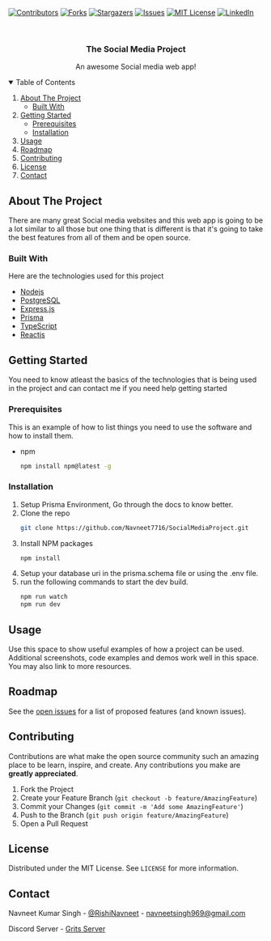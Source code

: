 
[![Contributors][contributors-shield]][contributors-url]
[![Forks][forks-shield]][forks-url]
[![Stargazers][stars-shield]][stars-url]
[![Issues][issues-shield]][issues-url]
[![MIT License][license-shield]][license-url]
[![LinkedIn][linkedin-shield]][linkedin-url]



<!-- PROJECT LOGO -->
<br />
<p align="center">

  <h3 align="center">The Social Media Project</h3>

  <p align="center">
    An awesome Social media web app!
	</p>



<!-- TABLE OF CONTENTS -->
<details open="open">
  <summary>Table of Contents</summary>
  <ol>
    <li>
      <a href="#about-the-project">About The Project</a>
      <ul>
        <li><a href="#built-with">Built With</a></li>
      </ul>
    </li>
    <li>
      <a href="#getting-started">Getting Started</a>
      <ul>
        <li><a href="#prerequisites">Prerequisites</a></li>
        <li><a href="#installation">Installation</a></li>
      </ul>
    </li>
    <li><a href="#usage">Usage</a></li>
    <li><a href="#roadmap">Roadmap</a></li>
    <li><a href="#contributing">Contributing</a></li>
    <li><a href="#license">License</a></li>
    <li><a href="#contact">Contact</a></li>
  </ol>
</details>



<!-- ABOUT THE PROJECT -->
## About The Project

There are many great Social media websites and this web app is going to be a lot similar to all those but one thing that is different is that it's going to take the best features from all of them and be open source.

### Built With

Here are the technologies used for this project
* [Nodejs](https://nodejs.org/en/)
* [PostgreSQL](https://www.postgresql.org/)
* [Express.js](https://expressjs.com/)
* [Prisma](https://www.prisma.io/)
* [TypeScript](https://www.typescriptlang.org/)
* [Reactjs](https://reactjs.org)




<!-- GETTING STARTED -->
## Getting Started

You need to know atleast the basics of the technologies that is being used in the project and can contact me if you need help getting started

### Prerequisites

This is an example of how to list things you need to use the software and how to install them.
* npm
  ```bash
  npm install npm@latest -g
  ```

### Installation

1. Setup Prisma Environment, Go through the docs to know better.
2. Clone the repo
   ```bash
   git clone https://github.com/Navneet7716/SocialMediaProject.git
   ```
3. Install NPM packages
   ```bash
   npm install
   ```
4. Setup your database uri in the prisma.schema file or using the .env file.
5. run the following commands to start the dev build.
   ```bash
   npm run watch
   npm run dev
   ```

## Usage

Use this space to show useful examples of how a project can be used. Additional screenshots, code examples and demos work well in this space. You may also link to more resources.




## Roadmap

See the [open issues](https://github.com/Navneet7716/SocialMediaProject/issues) for a list of proposed features (and known issues).


## Contributing

Contributions are what make the open source community such an amazing place to be learn, inspire, and create. Any contributions you make are **greatly appreciated**.

1. Fork the Project
2. Create your Feature Branch (`git checkout -b feature/AmazingFeature`)
3. Commit your Changes (`git commit -m 'Add some AmazingFeature'`)
4. Push to the Branch (`git push origin feature/AmazingFeature`)
5. Open a Pull Request



## License

Distributed under the MIT License. See `LICENSE` for more information.


## Contact

Navneet Kumar Singh - [@RishiNavneet](https://twitter.com/RishiNavneet) - navneetsingh969@gmail.com

Discord Server - [Grits Server](https://discord.gg/NW97apa)



[contributors-shield]: https://img.shields.io/github/contributors/Navneet7716/SocialMediaProject.svg?style=for-the-badge
[contributors-url]: https://github.com/Navneet7716/SocialMediaProject/graphs/contributors
[forks-shield]: https://img.shields.io/github/forks/Navneet7716/SocialMediaProject.svg?style=for-the-badge
[forks-url]: https://github.com/Navneet7716/SocialMediaProject/network/members
[stars-shield]: https://img.shields.io/github/stars/Navneet7716/SocialMediaProject.svg?style=for-the-badge
[stars-url]: https://github.com/Navneet7716/SocialMediaProject/stargazers
[issues-shield]: https://img.shields.io/github/issues/Navneet7716/SocialMediaProject.svg?style=for-the-badge
[issues-url]: https://github.com/Navneet7716/SocialMediaProject/issues
[license-shield]: https://img.shields.io/github/license/Navneet7716/SocialMediaProject.svg?style=for-the-badge
[license-url]: https://github.com/Navneet7716/SocialMediaProject/blob/master/LICENSE.txt
[linkedin-shield]: https://img.shields.io/badge/-LinkedIn-black.svg?style=for-the-badge&logo=linkedin&colorB=555
[linkedin-url]: http://linkedin.com/in/navneet-kumar-singh-80027918a

